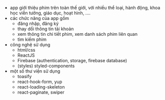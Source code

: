 - app giới thiệu phim trên toàn thế giới, với nhiều thể loại, hành động, khoa học viễn tưởng, giáo dục, hoạt hình, ....
- các chức năng của app gồm
  + đăng nhập, đăng ký
  + thay dổi thông tin tải khoản
  + xem thông tin chi tiết phim, xem danh sách phim liên quan
  + tìm kiếm phim
- công nghệ sử dụng
  + html/css
  + ReactJS
  + Firebase (authentication, storage, firebase database)
  + (styles) styled-components
- một số thư viện sử dụng
  + toasify
  + react-hook-form, yup
  + react-loading-skeleton
  + react-paginate, swiper
  
